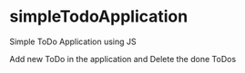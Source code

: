 # simpleTodoApplication
Simple ToDo Application using JS

Add new ToDo in the application and Delete the done ToDos
